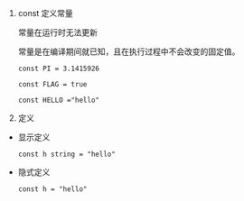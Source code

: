 1. const 定义常量

   常量在运行时无法更新

   常量是在编译期间就已知，且在执行过程中不会改变的固定值。

       const PI = 3.1415926

       const FLAG = true

       const HELLO ="hello"

2. 定义

+ 显示定义

      const h string = "hello"

+ 隐式定义

      const h = "hello"